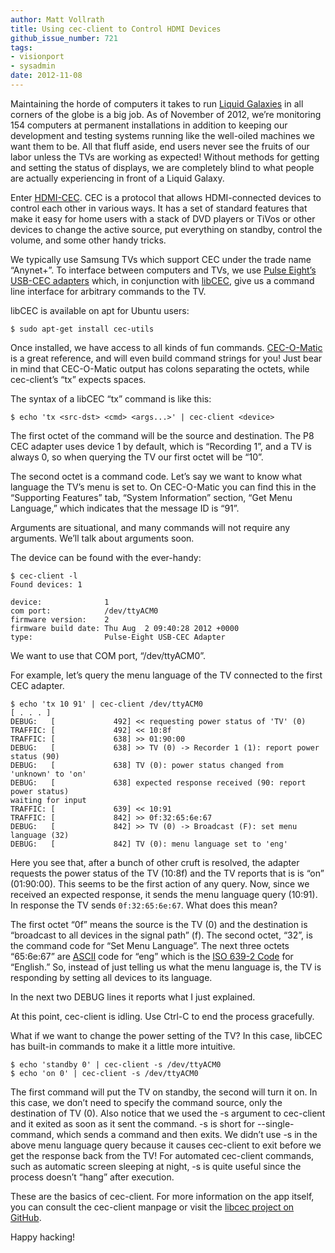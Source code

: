```yaml
---
author: Matt Vollrath
title: Using cec-client to Control HDMI Devices
github_issue_number: 721
tags:
- visionport
- sysadmin
date: 2012-11-08
---
```


Maintaining the horde of computers it takes to run [Liquid Galaxies](https://liquidgalaxy.endpoint.com/) in all corners of the globe is a big job. As of November of 2012, we’re monitoring 154 computers at permanent installations in addition to keeping our development and testing systems running like the well-oiled machines we want them to be. All that fluff aside, end users never see the fruits of our labor unless the TVs are working as expected! Without methods for getting and setting the status of displays, we are completely blind to what people are actually experiencing in front of a Liquid Galaxy.

Enter [HDMI-CEC](https://en.wikipedia.org/wiki/HDMI#CEC). CEC is a protocol that allows HDMI-connected devices to control each other in various ways. It has a set of standard features that make it easy for home users with a stack of DVD players or TiVos or other devices to change the active source, put everything on standby, control the volume, and some other handy tricks.

We typically use Samsung TVs which support CEC under the trade name “Anynet+”. To interface between computers and TVs, we use [Pulse Eight’s USB-CEC adapters](https://www.pulse-eight.com/store/products/104-usb-hdmi-cec-adapter.aspx) which, in conjunction with [libCEC](http://libcec.pulse-eight.com/), give us a command line interface for arbitrary commands to the TV.

libCEC is available on apt for Ubuntu users:

```plain
$ sudo apt-get install cec-utils
```

Once installed, we have access to all kinds of fun commands. [CEC-O-Matic](http://www.cec-o-matic.com/) is a great reference, and will even build command strings for you! Just bear in mind that CEC-O-Matic output has colons separating the octets, while cec-client’s “tx” expects spaces.

The syntax of a libCEC “tx” command is like this:

```plain
$ echo 'tx <src-dst> <cmd> <args...>' | cec-client <device>
```

The first octet of the command will be the source and destination. The P8 CEC adapter uses device 1 by default, which is “Recording 1”, and a TV is always 0, so when querying the TV our first octet will be “10”.

The second octet is a command code. Let’s say we want to know what language the TV’s menu is set to. On CEC-O-Matic you can find this in the “Supporting Features” tab, “System Information” section, “Get Menu Language,” which indicates that the message ID is “91”.

Arguments are situational, and many commands will not require any arguments. We’ll talk about arguments soon.

The device can be found with the ever-handy:

```plain
$ cec-client -l
Found devices: 1

device:              1
com port:            /dev/ttyACM0
firmware version:    2
firmware build date: Thu Aug  2 09:40:28 2012 +0000
type:                Pulse-Eight USB-CEC Adapter
```

We want to use that COM port, “/dev/ttyACM0”.

For example, let’s query the menu language of the TV connected to the first CEC adapter.

```plain
$ echo 'tx 10 91' | cec-client /dev/ttyACM0
[ . . . ]
DEBUG:   [             492] << requesting power status of 'TV' (0)
TRAFFIC: [             492] << 10:8f
TRAFFIC: [             638] >> 01:90:00
DEBUG:   [             638] >> TV (0) -> Recorder 1 (1): report power status (90)
DEBUG:   [             638] TV (0): power status changed from 'unknown' to 'on'
DEBUG:   [             638] expected response received (90: report power status)
waiting for input
TRAFFIC: [             639] << 10:91
TRAFFIC: [             842] >> 0f:32:65:6e:67
DEBUG:   [             842] >> TV (0) -> Broadcast (F): set menu language (32)
DEBUG:   [             842] TV (0): menu language set to 'eng'
```

Here you see that, after a bunch of other cruft is resolved, the adapter requests the power status of the TV (10:8f) and the TV reports that is is “on” (01:90:00). This seems to be the first action of any query. Now, since we received an expected response, it sends the menu language query (10:91). In response the TV sends `0f:32:65:6e:67`. What does this mean?

The first octet “0f” means the source is the TV (0) and the destination is “broadcast to all devices in the signal path” (f). The second octet, “32”, is the command code for “Set Menu Language”. The next three octets “65:6e:67” are [ASCII](https://en.wikipedia.org/wiki/ASCII) code for “eng” which is the [ISO 639-2 Code](https://www.loc.gov/standards/iso639-2/php/code_list.php)  for “English.” So, instead of just telling us what the menu language is, the TV is responding by setting all devices to its language.

In the next two DEBUG lines it reports what I just explained.

At this point, cec-client is idling. Use Ctrl-C to end the process gracefully.

What if we want to change the power setting of the TV? In this case, libCEC has built-in commands to make it a little more intuitive.

```plain
$ echo 'standby 0' | cec-client -s /dev/ttyACM0
$ echo 'on 0' | cec-client -s /dev/ttyACM0
```

The first command will put the TV on standby, the second will turn it on. In this case, we don’t need to specify the command source, only the destination of TV (0). Also notice that we used the -s argument to cec-client and it exited as soon as it sent the command. -s is short for --single-command, which sends a command and then exits. We didn’t use -s in the above menu language query because it causes cec-client to exit before we get the response back from the TV! For automated cec-client commands, such as automatic screen sleeping at night, -s is quite useful since the process doesn’t “hang” after execution.

These are the basics of cec-client. For more information on the app itself, you can consult the cec-client manpage or visit the [libcec project on GitHub](https://github.com/Pulse-Eight/libcec).

Happy hacking!

